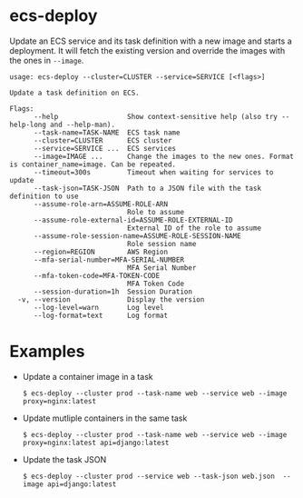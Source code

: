 # ecs-deploy

Update an ECS service and its task definition with a new image and starts a deployment. It will fetch the existing version
and override the images with the ones in `--image`.

```
usage: ecs-deploy --cluster=CLUSTER --service=SERVICE [<flags>]

Update a task definition on ECS.

Flags:
      --help                 Show context-sensitive help (also try --help-long and --help-man).
      --task-name=TASK-NAME  ECS task name
      --cluster=CLUSTER      ECS cluster
      --service=SERVICE ...  ECS services
      --image=IMAGE ...      Change the images to the new ones. Format is container_name=image. Can be repeated.
      --timeout=300s         Timeout when waiting for services to update
      --task-json=TASK-JSON  Path to a JSON file with the task definition to use
      --assume-role-arn=ASSUME-ROLE-ARN
                             Role to assume
      --assume-role-external-id=ASSUME-ROLE-EXTERNAL-ID
                             External ID of the role to assume
      --assume-role-session-name=ASSUME-ROLE-SESSION-NAME
                             Role session name
      --region=REGION        AWS Region
      --mfa-serial-number=MFA-SERIAL-NUMBER
                             MFA Serial Number
      --mfa-token-code=MFA-TOKEN-CODE
                             MFA Token Code
      --session-duration=1h  Session Duration
  -v, --version              Display the version
      --log-level=warn       Log level
      --log-format=text      Log format
```

# Examples

* Update a container image in a task
  ```
  $ ecs-deploy --cluster prod --task-name web --service web --image proxy=nginx:latest
  ```
* Update mutliple containers in the same task
  ```
  $ ecs-deploy --cluster prod --task-name web --service web --image proxy=nginx:latest api=django:latest
  ```
* Update the task JSON
  ```
  $ ecs-deploy --cluster prod --service web --task-json web.json  --image api=django:latest
  ```
